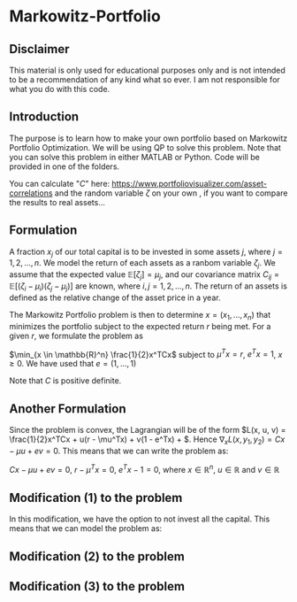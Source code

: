 # Markowitz-Portfolio

## Disclaimer

This material is only used for educational purposes only and is not intended to be a recommendation of any kind what so ever. I am not responsible for what you do with this code.

## Introduction

The purpose is to learn how to make your own portfolio based on Markowitz Portfolio Optimization. We will be using QP to solve this problem. Note that you can solve this problem in either MATLAB or Python. Code will be provided in one of the folders.

You can calculate "$C$" here: https://www.portfoliovisualizer.com/asset-correlations
and the random variable $\zeta$ on your own
, if you want to compare the results to real assets...

## Formulation
A fraction $x_j$ of our total capital is to be invested in some assets $j$, where $j = 1,2,...,n$. We model the return of each assets as a ranbom variable $\zeta_j$. We assume that the expected value $\mathbb{E}[\zeta_j] = \mu_j$, and our covariance matrix $C_{ij} = \mathbb{E}[(\zeta_i - \mu_i)(\zeta_j - \mu_j)]$ are known, where $i,j = 1,2,...,n$. The return of an assets is defined as the relative change of the asset price in a year.

The Markowitz Portfolio problem is then to determine $x = (x_1, ..., x_n)$ that minimizes the portfolio subject to the expected return $r$ being met. For a given $r$, we formulate the problem as

$\min_{x \in \mathbb{R}^n} \frac{1}{2}x^TCx$ subject to $\mu^Tx = r$, $e^Tx = 1$, $x \geq 0$. We have used that $e = (1,...,1)$

Note that $C$ is positive definite.

## Another Formulation

Since the problem is convex, the Lagrangian will be of the form $L(x, u, v) = \frac{1}{2}x^TCx + u(r - \mu^Tx) + v(1 - e^Tx) + $. Hence $\nabla_x L(x, y_1, y_2) = Cx - \mu u + e v = 0$. This means that we can write the problem as:

$Cx - \mu u + e v = 0$, $r - \mu^Tx = 0$, $e^Tx -1 = 0$, where $x \in \mathbb{R}^n$, $u \in \mathbb{R}$ and $v \in \mathbb{R}$

## Modification (1) to the problem
In this modification, we have the option to not invest all the capital. This means that we can model the problem as:

## Modification (2) to the problem

## Modification (3) to the problem
